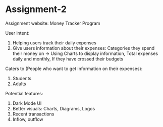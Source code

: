 # Assignment-2
Assignment website: Money Tracker Program

User intent:
1. Helping users track their daily expenses
2. Give users information about their expenses:
 Categories they spend their money on -> Using Charts to display information,
 Total expenses daily and monthly,
 If they have crossed their budgets
 
Caters to (People who want to get information on their expenses):
1. Students
2. Adults

Potential features:
1. Dark Mode UI
2. Better visuals:
 Charts,
 Diagrams,
 Logos
3. Recent transactions
4. Inflow, outflow
